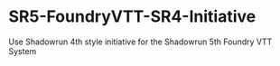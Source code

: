# SR5-FoundryVTT-SR4-Initiative
Use Shadowrun 4th style initiative for the Shadowrun 5th Foundry VTT System
